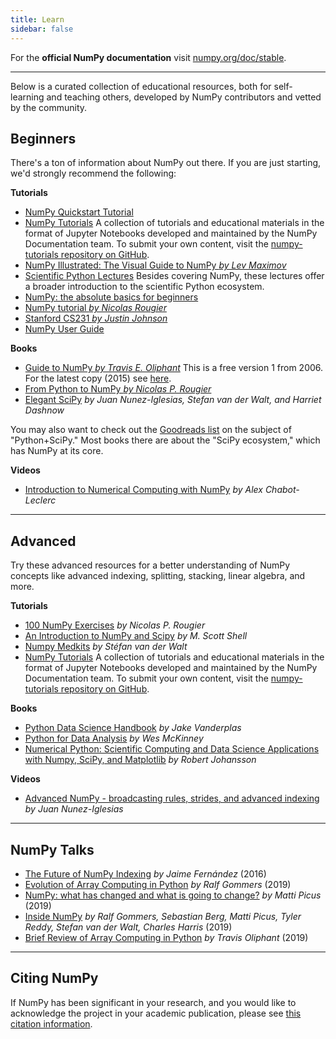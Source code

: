 ```yaml
---
title: Learn
sidebar: false
---
```


For the **official NumPy documentation** visit [numpy.org/doc/stable](https://numpy.org/doc/stable).

***

Below is a curated collection of educational resources, both for self-learning and teaching others, developed by NumPy contributors and vetted by the community.

## Beginners

There's a ton of information about NumPy out there. If you are just starting, we'd strongly recommend the following:

<i class="fas fa-chalkboard"></i> **Tutorials**

- [NumPy Quickstart Tutorial](https://numpy.org/devdocs/user/quickstart.html)
- [NumPy Tutorials](https://numpy.org/numpy-tutorials) A collection of tutorials and educational materials in the format of Jupyter Notebooks developed and maintained by the NumPy Documentation team. To submit your own content, visit the [numpy-tutorials repository on GitHub](https://github.com/numpy/numpy-tutorials).
- [NumPy Illustrated: The Visual Guide to NumPy _by Lev Maximov_](https://betterprogramming.pub/3b1d4976de1d?sk=57b908a77aa44075a49293fa1631dd9b)
- [Scientific Python Lectures](https://lectures.scientific-python.org/) Besides covering NumPy, these lectures offer a broader introduction to the scientific Python ecosystem.
- [NumPy: the absolute basics for beginners](https://numpy.org/devdocs/user/absolute_beginners.html)
- [NumPy tutorial _by Nicolas Rougier_](https://github.com/rougier/numpy-tutorial)
- [Stanford CS231 _by Justin Johnson_](http://cs231n.github.io/python-numpy-tutorial/)
- [NumPy User Guide](https://numpy.org/devdocs)

<i class="fas fa-book"></i> **Books**

- [Guide to NumPy _by Travis E. Oliphant_](http://web.mit.edu/dvp/Public/numpybook.pdf) This is a free version 1 from 2006. For the latest copy (2015) see [here](https://www.barnesandnoble.com/w/guide-to-numpy-travis-e-oliphant-phd/1122853007).
- [From Python to NumPy _by Nicolas P. Rougier_](https://www.labri.fr/perso/nrougier/from-python-to-numpy/)
- [Elegant SciPy](https://www.amazon.com/Elegant-SciPy-Art-Scientific-Python/dp/1491922877) _by Juan Nunez-Iglesias, Stefan van der Walt, and Harriet Dashnow_

You may also want to check out the [Goodreads list](https://www.goodreads.com/shelf/show/python-scipy) on the subject of "Python+SciPy." Most books there are about the "SciPy ecosystem," which has NumPy at its core.

<i class="far fa-file-video"></i> **Videos**

- [Introduction to Numerical Computing with NumPy](http://youtu.be/ZB7BZMhfPgk) _by Alex Chabot-Leclerc_

***

## Advanced

Try these advanced resources for a better understanding of NumPy concepts like advanced indexing, splitting, stacking, linear algebra, and more.

<i class="fas fa-chalkboard"></i> **Tutorials**

- [100 NumPy Exercises](http://www.labri.fr/perso/nrougier/teaching/numpy.100/index.html) _by Nicolas P. Rougier_
- [An Introduction to NumPy and Scipy](https://engineering.ucsb.edu/~shell/che210d/numpy.pdf) _by M. Scott Shell_
- [Numpy Medkits](http://mentat.za.net/numpy/numpy_advanced_slides/) _by Stéfan van der Walt_
- [NumPy Tutorials](https://numpy.org/numpy-tutorials) A collection of tutorials and educational materials in the format of Jupyter Notebooks developed and maintained by the NumPy Documentation team. To submit your own content, visit the [numpy-tutorials repository on GitHub](https://github.com/numpy/numpy-tutorials).

<i class="fas fa-book"></i> **Books**

- [Python Data Science Handbook](https://www.amazon.com/Python-Data-Science-Handbook-Essential/dp/1491912057) _by Jake Vanderplas_
- [Python for Data Analysis](https://www.amazon.com/Python-Data-Analysis-Wrangling-Jupyter/dp/109810403X) _by Wes McKinney_
- [Numerical Python: Scientific Computing and Data Science Applications with Numpy, SciPy, and Matplotlib](https://www.amazon.com/Numerical-Python-Scientific-Applications-Matplotlib/dp/1484242459) _by Robert Johansson_

<i class="far fa-file-video"></i> **Videos**

- [Advanced NumPy - broadcasting rules, strides, and advanced indexing](https://www.youtube.com/watch?v=cYugp9IN1-Q) _by Juan Nunez-Iglesias_

***

## NumPy Talks

- [The Future of NumPy Indexing](https://www.youtube.com/watch?v=o0EacbIbf58) _by Jaime Fernández_ (2016)
- [Evolution of Array Computing in Python](https://www.youtube.com/watch?v=HVLPJnvInzM\&t=10s) _by Ralf Gommers_ (2019)
- [NumPy: what has changed and what is going to change?](https://www.youtube.com/watch?v=YFLVQFjRmPY) _by Matti Picus_ (2019)
- [Inside NumPy](https://www.youtube.com/watch?v=dBTJD_FDVjU) _by Ralf Gommers, Sebastian Berg, Matti Picus, Tyler Reddy, Stefan van der Walt, Charles Harris_ (2019)
- [Brief Review of Array Computing in Python](https://www.youtube.com/watch?v=f176j2g2eNc) _by Travis Oliphant_ (2019)

***

## Citing NumPy

If NumPy has been significant in your research, and you would like to acknowledge the project in your academic publication, please see [this citation information](/citing-numpy).
